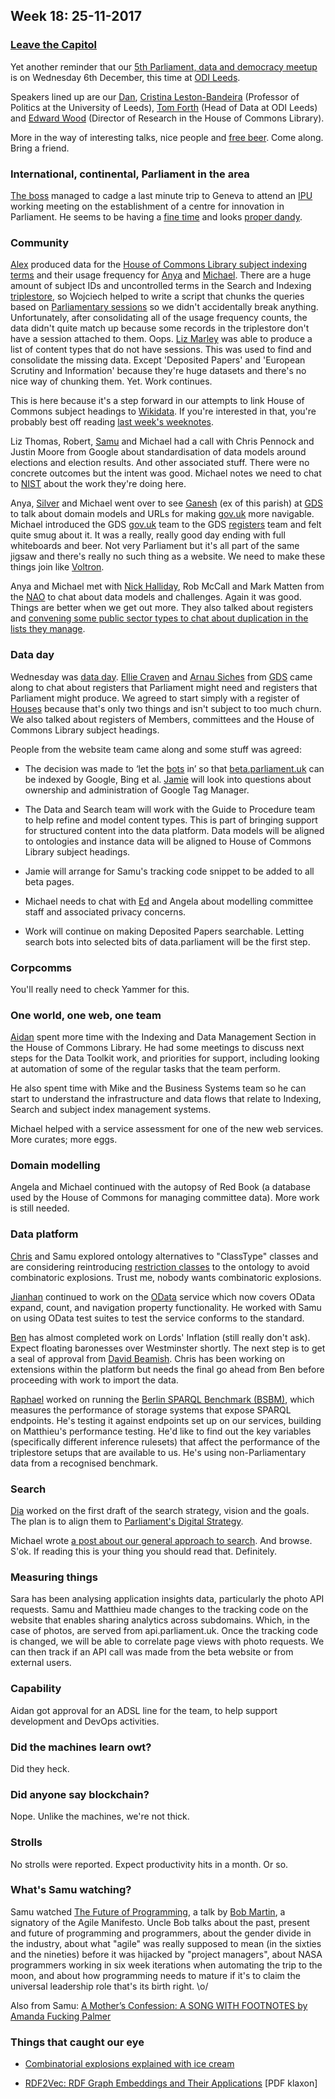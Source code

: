 ## Week 18: 25-11-2017

### [Leave the Capitol](https://www.youtube.com/watch?v=GpMoRS_9bcM)

Yet another reminder that our [5th Parliament, data and democracy meetup](https://attending.io/events/parliament-data-and-democracy-meetup-5) is on Wednesday 6th December, this time at [ODI Leeds](http://leeds.theodi.org/).

Speakers lined up are our [Dan](https://twitter.com/dasbarrett), [Cristina Leston-Bandeira](https://twitter.com/estrangeirada) (Professor of Politics at the University of Leeds), [Tom Forth](https://twitter.com/thomasforth) (Head of Data at ODI Leeds) and [Edward Wood](https://twitter.com/edwardwood99) (Director of Research in the House of Commons Library).

More in the way of interesting talks, nice people and [free beer](https://en.wiktionary.org/wiki/free_as_in_beer). Come along. Bring a friend.

### International, continental, Parliament in the area

[The boss](https://twitter.com/dasbarrett) managed to cadge a last minute trip to Geneva to attend an [IPU](https://www.ipu.org/) working meeting on the establishment of a centre for innovation in Parliament. He seems to be having a [fine time](https://www.youtube.com/watch?v=MYwNLlTt3AQ) and looks [proper dandy](https://twitter.com/dasbarrett/status/934111032162832387).
 
### Community

[Alex](https://twitter.com/alexedwardh) produced data for the [House of Commons Library subject indexing terms](http://www.data.parliament.uk/dataset/thesauri) and their usage frequency for [Anya](https://twitter.com/bitten_) and [Michael](https://twitter.com/fantasticlife). There are a huge amount of subject IDs and uncontrolled terms in the Search and Indexing [triplestore](https://en.wikipedia.org/wiki/Triplestore), so Wojciech helped to write a script that chunks the queries based on [Parliamentary sessions](http://www.parliament.uk/about/how/occasions/calendar/) so we didn't accidentally break anything. Unfortunately, after consolidating all of the usage frequency counts, the data didn't quite match up because some records in the triplestore don't have a session attached to them. Oops. [Liz Marley](https://twitter.com/greensideknits) was able to produce a list of content types that do not have sessions. This was used to find and consolidate the missing data. Except 'Deposited Papers' and 'European Scrutiny and Information' because they're huge datasets and there's no nice way of chunking them. Yet. Work continues.

This is here because it's a step forward in our attempts to link House of Commons subject headings to [Wikidata](https://www.wikidata.org/wiki/Wikidata:Main_Page). If you're interested in that, you're probably best off reading [last week's weeknotes](https://ukparliament.github.io/weeknotes.data-search/17/).

Liz Thomas, Robert, [Samu](https://twitter.com/langsamu) and Michael had a call with Chris Pennock and Justin Moore from Google about standardisation of data models around elections and election results. And other associated stuff. There were no concrete outcomes but the intent was good. Michael notes we need to chat to [NIST](https://www.nist.gov/) about the work they're doing here.

Anya, [Silver](https://twitter.com/silveroliver) and Michael went over to see [Ganesh](https://twitter.com/gansenthi) (ex of this parish) at [GDS](https://gds.blog.gov.uk/) to talk about domain models and URLs for making [gov.uk](https://www.gov.uk/) more navigable. Michael introduced the GDS [gov.uk](https://gov.uk) team to the GDS [registers](https://gds.blog.gov.uk/2015/09/01/registers-authoritative-lists-you-can-trust/) team and felt quite smug about it. It was a really, really good day ending with full whiteboards and beer. Not very Parliament but it's all part of the same jigsaw and there's really no such thing as a website. We need to make these things join like [Voltron](https://www.youtube.com/watch?v=2kkJDHRYxWM).

Anya and Michael met with [Nick Halliday](https://twitter.com/nickmhalliday), Rob McCall and Mark Matten from the [NAO](https://www.nao.org.uk/) to chat about data models and challenges. Again it was good. Things are better when we get out more. They also talked about registers and [convening some public sector types to chat about duplication in the lists they manage](https://twitter.com/nickmhalliday/status/934111187591204865).

### Data day

Wednesday was [data day](https://twitter.com/aidan_morgan/status/933378211991511042). [Ellie Craven](https://twitter.com/ellayanor) and [Arnau Siches](https://twitter.com/arnau_siches/) from [GDS](https://gds.blog.gov.uk/) came along to chat about registers that Parliament might need and registers that Parliament might produce. We agreed to start simply with a register of [Houses](https://beta.parliament.uk/houses) because that's only two things and isn't subject to too much churn. We also talked about registers of Members, committees and the House of Commons Library subject headings.

People from the website team came along and some stuff was agreed:

* The decision was made to ‘let the [bots](https://en.wikipedia.org/wiki/Web_crawler) in’ so that [beta.parliament.uk](https://beta.parliament.uk/) can be indexed by Google, Bing et al. [Jamie](https://twitter.com/oddtype) will look into questions about ownership and administration of Google Tag Manager.

* The Data and Search team will work with the Guide to Procedure team to help refine and model content types. This is part of bringing support for structured content into the data platform. Data models will be aligned to ontologies and instance data will be aligned to House of Commons Library subject headings.

* Jamie will arrange for Samu's tracking code snippet to be added to all beta pages.

* Michael needs to chat with [Ed](https://twitter.com/ewhitur) and Angela about modelling committee staff and associated privacy concerns.

* Work will continue on making Deposited Papers searchable. Letting search bots into selected bits of data.parliament will be the first step.

### Corpcomms

You'll really need to check Yammer for this.

### One world, one web, one team

[Aidan](https://twitter.com/aidan_morgan) spent more time with the Indexing and Data Management Section in the House of Commons Library. He had some meetings to discuss next steps for the Data Toolkit work, and priorities for support, including looking at automation of some of the regular tasks that the team perform.

He also spent time with Mike and the Business Systems team so he can start to understand the infrastructure and data flows that relate to Indexing, Search and subject index management systems.

Michael helped with a service assessment for one of the new web services. More curates; more eggs.

### Domain modelling

Angela and Michael continued with the autopsy of Red Book (a database used by the House of Commons for managing committee data). More work is still needed.

### Data platform

[Chris](https://twitter.com/chrisalcockdev) and Samu explored ontology alternatives to "ClassType" classes and are considering reintroducing [restriction classes](https://www.w3.org/TR/owl-ref/#Restriction) to the ontology to avoid combinatoric explosions. Trust me, nobody wants combinatoric explosions.

[Jianhan](https://twitter.com/jianhanzhu) continued to work on the [OData](https://en.wikipedia.org/wiki/Open_Data_Protocol) service which now covers OData expand, count, and navigation property functionality. He worked with Samu on using OData test suites to test the service conforms to the standard.

[Ben](https://twitter.com/benwoodhams) has almost completed work on Lords' Inflation (still really don't ask). Expect floating baronesses over Westminster shortly. The next step is to get a seal of approval from [David Beamish](https://en.wikipedia.org/wiki/David_Beamish). Chris has been working on extensions within the platform but needs the final go ahead from Ben before proceeding with work to import the data.

[Raphael](https://twitter.com/raphaelleung) worked on running the [Berlin SPARQL Benchmark (BSBM)](http://wifo5-03.informatik.uni-mannheim.de/bizer/berlinsparqlbenchmark/spec/), which measures the performance of storage systems that expose SPARQL endpoints.  He's testing it against endpoints set up on our services, building on Matthieu's performance testing. He'd like to find out the key variables (specifically different inference rulesets) that affect the performance of the triplestore setups that are available to us. He's using non-Parliamentary data from a recognised benchmark.

### Search

[Dia](https://twitter.com/DN78) worked on the first draft of the search strategy, vision and the goals. The plan is to align them to [Parliament's Digital Strategy](https://www.parliament.uk/mps-lords-and-offices/offices/bicameral/parliamentary-digital-service/digital-strategy-for-parliament/).

Michael wrote [a post about our general approach to search](http://smethur.st/posts/176135866). And browse. S'ok. If reading this is your thing you should read that. Definitely.

### Measuring things

Sara has been analysing application insights data, particularly the photo API requests. Samu and Matthieu made changes to the tracking code on the website that enables sharing analytics across subdomains. Which, in the case of photos, are served from api.parliament.uk. Once the tracking code is changed, we will be able to correlate page views with photo requests. We can then track if an API call was made from the beta website or from external users.

### Capability

Aidan got approval for an ADSL line for the team, to help support development and DevOps activities.

### Did the machines learn owt?

Did they heck.

### Did anyone say blockchain?

Nope. Unlike the machines, we're not thick.

### Strolls

No strolls were reported. Expect productivity hits in a month. Or so.


### What's Samu watching?

Samu watched [The Future of Programming](https://www.youtube.com/watch?v=ecIWPzGEbFc), a talk by [Bob Martin](https://en.wikipedia.org/wiki/Robert_C._Martin), a signatory of the Agile Manifesto. Uncle Bob talks about the past, present and future of programming and programmers, about the gender divide in the industry, about what "agile" was really supposed to mean (in the sixties and the nineties) before it was hijacked by "project managers", about NASA programmers working in six week iterations when automating the trip to the moon, and about how programming needs to mature if it's to claim the universal leadership role that's its birth right. \o/

Also from Samu: [A Mother’s Confession: A SONG WITH FOOTNOTES by Amanda Fucking Palmer](http://amandapalmer.net/amothersconfession/)

### Things that caught our eye

* [Combinatorial explosions explained with ice cream](https://medium.freecodecamp.org/combinatorics-handle-with-care-ed808b48e5dd)

* [RDF2Vec: RDF Graph Embeddings and Their Applications](http://www.semantic-web-journal.net/system/files/swj1643.pdf) [PDF klaxon]